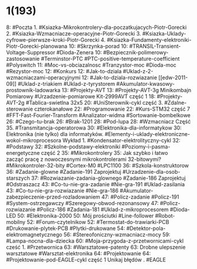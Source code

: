 # 1(193)

8: #Poczta 
	1. #Ksiazka-Mikrokontrolery-dla-poczatkujacych-Piotr-Gorecki 
	2. #Ksiazka-Wzmacniacze-operacyjne-Piotr-Gorecki
	3.  #Ksiazka-Uklady-cyfrowe-pierwsze-kroki-Piotr-Gorecki
	4. #Ksiazka-Fundamenty-elektroniki-Piotr-Gorecki-planowana
10: #Skrzynka-porad 
	10: #TRANSIL-Transient-Voltage-Suppressor #Dioda-Zenera 
	10: #Bezpiecznik-polimerowy-zastosowanie #Terminstor-PTC #PTC-positive-temperature-coefficient #Polyswitch
	11: #Moc-vs-obciazalnosc #Tranzystor-moc #Dioda-moc #Rezystor-moc 
12:  #Konkurs
	12: #Jak-to-dziala #Uklad-z-2-wzmacniaczami-operacyjnymi 
	12: #Jak-to-dziala-rozwiazanie [[edw-2011-09]] #Uklad-z-triakiem #Uklad-z-tyrystorem #Akumulator-kwasowy-prostownik-ladowarka
13: #Projekty-AVT 
	13: #Projekty-AVT-3g Minikombajn Pomiarowy #Urzadzenie-pomiarowe Kit-2999AVT część 1
	18: #Projekty-AVT-2g #Tablica-swietlna 32x5
	20: #UniSterownik-cykl część 3. #Zdalne-sterowanie czterokanałowe
22: #Programowanie 
	22: #Kurs-STM32 część 7 #FFT-Fast-Fourier-Transform #Analizator-widma #Sortowanie-bombelkowe
26: #Czego-tu-brak
	26: #Brak-1201
28: #Pod-lupa 
	28: #Wzmacniacz Część 35. #Transmitancja-operatorowa
30: #Elektronika-dla-informatykow 
	30: Elektronika (nie tylko) dla informatyków. #Elementy-i-uklady-elektroniczne-wokol-mikroprocesora Wykład 1. #Kondensator-elektrolityczny-cykl
32: #Podstawy 
	32: #Szkolne-podstawy-elektroniki #Poziomy-i-pasma-energetyczne część 2
35: #Mikrokontrolery 
	35: Jak szybko i łatwo zacząć pracę z nowoczesnymi mikrokontrolerami 32-bitowymi? #Mikrokontroler-32-bity #Cortex-M0 #LPC1100
36: #Szkola-konstruktorow 
	36: #Zadanie-glowne #Zadanie-191 Zaprojektuj #Urzadzenie-dla-osob-starszych
	37: #Rozwiazanie-zadania-glownego #Zadanie-186 Zaprojektuj #Odstraszacz 
	43: #Co-tu-nie-gra-zadanie #Nie-gra-191 #Uklad-zasilania
	43: #Co-tu-nie-gra-rozwiazanie #Nie-gra-186 #Akumulator-zabezpieczenie-przed-rozladowaniem 
	47:  #Policz-zadanie  #Policz-191 #System-ostrzegawczy #Szeregowy-obwod-rezonansowy 
	47:  #Policz-rozwiazanie #Policz-186 #Zadania-181 #Uklad-z-mikroprocesorem #Dioda-LED 
50: #Elektronika-2000 
	50: Mój prościutki #Line-follower #Robot-mobilny 
52: #Forum-czytelnikow 
	52: #Termostat-do-trawiarki-PCB  #Drukowanie-plytek-PCB  #Plytki-drukowane 
	54: #Detektor-pola-elektromagnetycznego 
	56: #Stereofoniczny-wzmacniacz-mocy
	59: #Lampa-nocna-dla-dziecka
	60: #Moja-przygoda-z-przetwornicami-cykl cześć 1. #Przetwornica 
63: #Warsztatowe-patenty 
	63: Drobne ulepszenie warsztatowe #Warsztat-elektronika 
64: #Projektowanie 
	64: #Projektowanie-pod-EAGLE-cykl część 1 Unikaj błędów . #EAGLE
